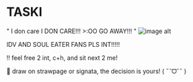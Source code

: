 # TASKI
" I don care I DON CARE!!! >:OO GO AWAY!!! "
![image alt](https://github.com/user-attachments/assets/b49d5a9f-8f92-4ec7-8812-49b527e69972)



 IDV AND SOUL EATER FANS PLS INT!!!!!

‼️ feel free 2 int, c+h, and sit next 2 me!

📢  draw on strawpage or signata, the decision is yours! ( ˶ˆᗜˆ˵ )
